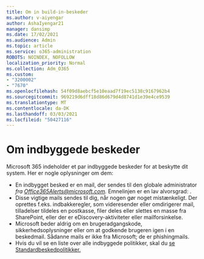 ```yaml
---
title: Om in build-in-beskeder
ms.author: v-aiyengar
author: AshaIyengar21
manager: dansimp
ms.date: 17/02/2021
ms.audience: Admin
ms.topic: article
ms.service: o365-administration
ROBOTS: NOINDEX, NOFOLLOW
localization_priority: Normal
ms.collection: Adm_O365
ms.custom:
- "3200002"
- "7670"
ms.openlocfilehash: 54f09d8aebcf5e10eaad7f19ec5138c9167962b4
ms.sourcegitcommit: 969219d6dff18d86d679d4d8741d1e39e4ce9539
ms.translationtype: MT
ms.contentlocale: da-DK
ms.lasthandoff: 03/03/2021
ms.locfileid: "50427116"
---
```

# <a name="about-built-in-alerts"></a>Om indbyggede beskeder

Microsoft 365 indeholder et par indbyggede beskeder for at beskytte dit system. Her er nogle oplysninger om dem:

- En indbygget besked er en mail, der sendes til den globale administrator *fra Office365Alerts@microsoft.com.* Emnelinjen er en lav alvorsgrad: <name of alert policy> .
- Disse vigtige mails sendes til dig, når nogen gør noget mistænkeligt. Der oprettes f.eks. indbakkeregler, som videresender eller omdirigerer mail, tilladelser tildeles en postkasse, filer deles eller slettes en masse fra SharePoint, eller der er eDiscovery-aktiviteter eller mailforsinkelse.
- Microsoft beder aldrig om en brugeradgangskode, sikkerhedsoplysninger eller om at godkende brugeren igen i en beskedmail. Sådanne mails er ikke fra Microsoft; de er phishingmails.
- Hvis du vil se en liste over alle indbyggede politikker, skal du [se Standardbeskedpolitikker.](https://go.microsoft.com/fwlink/?linkid=2103170)